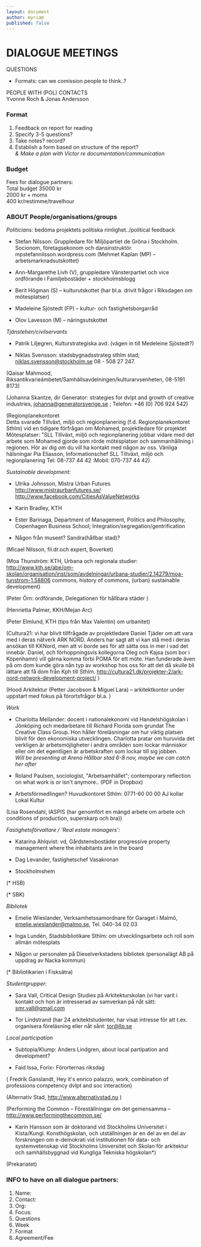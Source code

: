 ```yaml
---
layout: document
author: myriam
published: false
---
```


# DIALOGUE MEETINGS

QUESTIONS

* Formats: can we comission people to think..? 

PEOPLE WITH (POL) CONTACTS   
Yvonne Roch & Jonas Andersson

### Format
1. Feedback on report for reading
2. Specify 3-5 questions?
3. Take notes? record?
4. Establish a form based on structure of the report?  
*& Make a plan with Victor re documentation/communication*

### Budget
Fees for dialogue partners:  
Total budget 35000 kr   
2000 kr + moms  
400 kr/restimme/travelhour

### ABOUT People/organisations/groups 

*Politicians:*
bedöma projektets politiska rimlighet../political feedback  
* Stefan Nilsson: 
Gruppledare för Miljöpartiet de Gröna i Stockholm. Socionom, företagsekonom och dansinstruktör.
mpstefannilsson.wordpress.com
(Mehmet Kaplan (MP) – arbetsmarknadsutskottet)

* Ann-Margarethe Livh (V), gruppledare Vänsterpartiet och vice ordförande i Familjebostäder + stockholmsblogg

* Berit Högman (S) – kulturutskottet (har bl.a. drivit frågor i Riksdagen om mötesplatser) 

* Madeleine Sjöstedt (FP) – kultur- och fastighetsborgarråd 

* Olov Lavesson (M) – näringsutskottet


*Tjänstehen/civilservants*

* Patrik Liljegren, Kulturstrategiska avd. (vägen in till Medeleine Sjöstedt?)

* Niklas Svensson: stadsbygnadsstrateg sthlm stad; niklas.svensson@stockholm.se 08 - 508 27 247.

(Qaisar Mahmood, Riksantikvarieämbetet/Samhällsavdelningen/kulturarvsenheten,  08-5191 8173)

(Johanna Skantze, dir Generator: strategies for dvlpt and growth of creative industries, johanna@generatorsverige.se ; Telefon: +46 (0) 706 924 542)

(Regionplanekontoret  
Detta svarade Tillväxt, miljö och regionplanering (f.d. Regionplanekontoret Sthlm) vid en tidigare förfrågan om Mohamed, projektledare för projektet Mötesplatser:
"SLL Tillväxt, miljö och regionplanering jobbar vidare med det arbete som Mohamed gjorde som rörde mötesplatser och sammanhållning i regionen. Hör av dig om du vill ha kontakt med någon av oss. 
Vänliga hälsningar
Pia Eliasson, Informationschef SLL Tillväxt, miljö och regionplanering
Tel: 08-737 44 42 :Mobil: 070-737 44 42) 


*Sustainable development:*

* Ulrika Johnsson, Mistra Urban Futures
http://www.mistraurbanfutures.se/
http://www.facebook.com/CitiesAsValueNetworks  

* Karin Bradley, KTH

* Ester Barinaga, Department of Management, Politics and Philosophy, Copenhagen Business School; Integration/segregation/gentrification

* Någon från museet? Sandra(hållbar stad)?

(Micael Nilsson, fil.dr.och	expert,	Boverket) 

(Moa Thunström: KTH, Urbana och regionala studier: http://www.kth.se/abe/om-skolan/organisation/inst/som/avdelningar/urbana-studier/2.14279/moa-tunstrom-1.58806 commons, history of commons, (urban) sustainable development)

(Peter Örn: ordförande, Delegationen för hållbara städer )

(Henrietta Palmer, KKH/Mejan Arc)

(Peter Elmlund, KTH (tips från Max Valentin) om urbanitet)

(Cultura21: vi har blivit tillfrågade av projektledare Daniel Tjäder om att vara med i deras nätverk ARK NORD. Anders har sagt att vi kan stå med i deras ansökan till KKNord, men att vi borde ses för att sätta oss in mer i vad det innebär. Daniel, och förhoppningsvis kollegorna Oleg och Kajsa (som bor i Köpenhamn) vill gärna komma förbi POMA för ett möte. Han funderade även på om dom kunde göra nån typ av workshop hos oss för att det då skulle bli lättare att få dom från Kph till Sthlm. 
http://cultura21.dk/projekter-2/ark-nord-network-development-project/ )

(Hood Arkitektur (Petter Jacobson & Miguel Lara) – arkitektkontor under uppstart med fokus på förortsfrågor bl.a. )


*Work*  

* Charlotta Mellander: docent i nationalekonomi vid Handelshögskolan i Jönköping och medarbetare till Richard Florida som grundat The Creative Class Group. Hon håller föreläsningar om hur viktig platsen blivit för den ekonomiska utvecklingen. Charlotta pratar om huruvida det verkligen är arbetsmöjligheter i andra områden som lockar människor eller om det egentligen är arbetskraften som lockar till sig jobben.   
*Will be presenting at Arena Hållbar stad 6-8 nov, maybe we can catch her after* 

* Roland Paulsen, sociologist, "Arbetsamhället"; contemporary reflection on what work is or isn't anymore.. (PDF in Dropbox) 

* Arbetsförmedlingen? Huvudkontoret Sthlm: 0771-60 00 00 
AJ kollar Lokal Kultur 

(Lisa Rosendahl, IASPIS (har genomfört en mängd arbete om arbete och conditions of production, superskarp och bra))

*Fastighetsförvaltare / 'Real estate managers':*

* Katarina Ahlqvist: vd, Gårdstensbostäder
progressive property management where the inhabitants are in the board

* Dag Levander, fastighetschef Vasakronan  

* Stockholmshem

(* HSB)

(* SBK)


*Bibliotek*

* Emelie Wieslander, Verksamhetssamordnare för Garaget i Malmö, emelie.wieslander@malmo.se, Tel. 040-34 02 03

* Inga Lundén, Stadsbibliotikare Sthlm: om utvecklingsarbete och roll som allmän mötesplats

* Någon ur personalen på Dieselverkstadens bibliotek (personalägt AB på uppdrag av Nacka kommun)

(* Bibliotikarien i Fisksätra)


*Studentgrupper:*  
* Sara Vall, Critical Design Studies på Arkitekturskolan (vi har varit i kontakt och hon är intresserad av samverkan på nåt sätt: smr.vall@gmail.com

* Tor Lindstrand (har 24 arkitektstudenter, har visat intresse för att t.ex.
organisera föreläsning eller nåt sånt: <tor@llp.se>

*Local participation*
* Subtopia/Klump: Anders Lindgren, about local partipation and development?

* Faid Issa, Forix- Förorternas riksdag

( Fredrik Ganslandt, Hey it's enrico palazzo, work, combination of professions competency dvlpt and soc interaction)

(Alternativ Stad, http://www.alternativstad.nu )

(Performing the Common – Föreställningar om det gemensamma – http://www.performingthecommon.se/   
* Karin Hansson som är doktorand vid Stockholms Universitet i Kista/Kungl. Konsthögskolan, och utställningen är en del av en del av forskningen om e-demokrati vid institutionen för data- och systemvetenskap vid Stockholms Universitet och Skolan för arkitektur och samhällsbyggnad vid Kungliga Tekniska högskolan*)


(Prekariatet) 



### INFO to have on all dialogue partners:

1. Name:
2. Contact:
3. Org:
4. Focus: 
5. Questions
6. Week
7. Format
8. Agreement/Fee